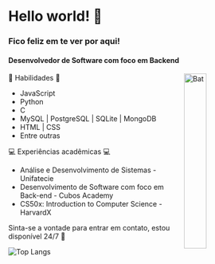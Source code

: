 # Hello world! 👋 
### Fico feliz em te ver por aqui!
 
#### Desenvolvedor de Software com foco em Backend  
 
<img align='right' src="https://i.pinimg.com/originals/45/40/cf/4540cfd8909197c2559dd30a7234f63e.gif" alt="Bat" style="width:30%">
  
🌱 Habilidades 🌱 
- JavaScript 
- Python
- C 
- MySQL | PostgreSQL | SQLite | MongoDB
- HTML | CSS
- Entre outras

 💻 Experiências acadêmicas 💻  

- Análise e Desenvolvimento de Sistemas - Unifatecie 
- Desenvolvimento de Software com foco em Back-end - Cubos Academy
- CS50x: Introduction to Computer Science - HarvardX

Sinta-se a vontade para entrar em contato, estou disponível 24/7 🧐 

![Top Langs](https://github-readme-stats.vercel.app/api/top-langs/?username=oFlik&layout=compact&bg_color#1c1e1f)
